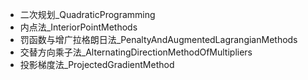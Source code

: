 

- 二次规划_QuadraticProgramming
- 内点法_InteriorPointMethods
- 罚函数与增广拉格朗日法_PenaltyAndAugmentedLagrangianMethods
- 交替方向乘子法_AlternatingDirectionMethodOfMultipliers
- 投影梯度法_ProjectedGradientMethod